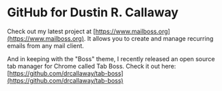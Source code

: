 # GitHub for Dustin R. Callaway

Check out my latest project at [https://www.mailboss.org](https://www.mailboss.org). It allows you to create and manage recurring emails from any mail client.

And in keeping with the "Boss" theme, I recently released an open source tab manager for Chrome called Tab Boss. Check it out here: [https://github.com/drcallaway/tab-boss](https://github.com/drcallaway/tab-boss)

<!--
**drcallaway/drcallaway** is a ✨ _special_ ✨ repository because its `README.md` (this file) appears on your GitHub profile.

Here are some ideas to get you started:

- 🔭 I’m currently working on ...
- 🌱 I’m currently learning ...
- 👯 I’m looking to collaborate on ...
- 🤔 I’m looking for help with ...
- 💬 Ask me about ...
- 📫 How to reach me: ...
- 😄 Pronouns: ...
- ⚡ Fun fact: ...
-->

